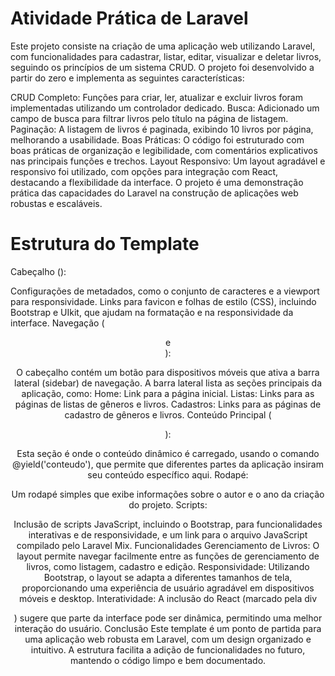 # Atividade Prática de Laravel

Este projeto consiste na criação de uma aplicação web utilizando Laravel, com funcionalidades para cadastrar, listar, editar, visualizar e deletar livros, seguindo os princípios de um sistema CRUD. O projeto foi desenvolvido a partir do zero e implementa as seguintes características:

CRUD Completo: Funções para criar, ler, atualizar e excluir livros foram implementadas utilizando um controlador dedicado.
Busca: Adicionado um campo de busca para filtrar livros pelo título na página de listagem.
Paginação: A listagem de livros é paginada, exibindo 10 livros por página, melhorando a usabilidade.
Boas Práticas: O código foi estruturado com boas práticas de organização e legibilidade, com comentários explicativos nas principais funções e trechos.
Layout Responsivo: Um layout agradável e responsivo foi utilizado, com opções para integração com React, destacando a flexibilidade da interface.
O projeto é uma demonstração prática das capacidades do Laravel na construção de aplicações web robustas e escaláveis.

# Estrutura do Template
Cabeçalho (<head>):

Configurações de metadados, como o conjunto de caracteres e a viewport para responsividade.
Links para favicon e folhas de estilo (CSS), incluindo Bootstrap e UIkit, que ajudam na formatação e na responsividade da interface.
Navegação (<header> e <nav>):

O cabeçalho contém um botão para dispositivos móveis que ativa a barra lateral (sidebar) de navegação.
A barra lateral lista as seções principais da aplicação, como:
Home: Link para a página inicial.
Listas: Links para as páginas de listas de gêneros e livros.
Cadastros: Links para as páginas de cadastro de gêneros e livros.
Conteúdo Principal (<main>):

Esta seção é onde o conteúdo dinâmico é carregado, usando o comando @yield('conteudo'), que permite que diferentes partes da aplicação insiram seu conteúdo específico aqui.
Rodapé:

Um rodapé simples que exibe informações sobre o autor e o ano da criação do projeto.
Scripts:

Inclusão de scripts JavaScript, incluindo o Bootstrap, para funcionalidades interativas e de responsividade, e um link para o arquivo JavaScript compilado pelo Laravel Mix.
Funcionalidades
Gerenciamento de Livros: O layout permite navegar facilmente entre as funções de gerenciamento de livros, como listagem, cadastro e edição.
Responsividade: Utilizando Bootstrap, o layout se adapta a diferentes tamanhos de tela, proporcionando uma experiência de usuário agradável em dispositivos móveis e desktop.
Interatividade: A inclusão do React (marcado pela div <div id="app"></div>) sugere que parte da interface pode ser dinâmica, permitindo uma melhor interação do usuário.
Conclusão
Este template é um ponto de partida para uma aplicação web robusta em Laravel, com um design organizado e intuitivo. A estrutura facilita a adição de funcionalidades no futuro, mantendo o código limpo e bem documentado.
